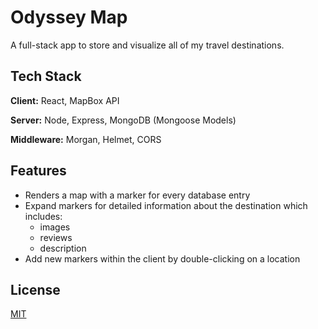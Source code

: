 
# Odyssey Map

A full-stack app to store and visualize all of my travel destinations.


## Tech Stack

**Client:** React, MapBox API

**Server:** Node, Express, MongoDB (Mongoose Models)

**Middleware:** Morgan, Helmet, CORS


## Features

- Renders a map with a marker for every database entry
- Expand markers for detailed information about the destination which includes:
    - images
    - reviews
    - description
- Add new markers within the client by double-clicking on a location


## License

[MIT](https://choosealicense.com/licenses/mit/)

